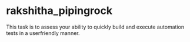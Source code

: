 # rakshitha_pipingrock
This task is to assess your ability to quickly build and execute automation tests in a userfriendly manner.
